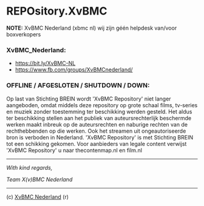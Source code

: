 # REPOsitory.XvBMC
 
**NOTE:** XvBMC Nederland (xbmc nl) wij zijn géén helpdesk van/voor boxverkopers
 
  
   
### XvBMC_Nederland: 
* https://bit.ly/XvBMC-NL 
* https://www.fb.com/groups/XvBMCnederland/ 
 
### OFFLINE / AFGESLOTEN / SHUTDOWN / DOWN: 
 
Op last van Stichting BREIN wordt 'XvBMC Repository' niet langer aangeboden, omdat middels deze repository op grote schaal films, tv-series en muziek zonder toestemming ter beschikking werden gesteld. Het aldus ter beschikking stellen aan het publiek van auteursrechterlijk beschermde werken maakt inbreuk op de auteursrechten en naburige rechten van de rechthebbenden op die werken. Ook het streamen uit ongeautoriseerde bron is verboden in Nederland. 'XvBMC Repository' is met Stichting BREIN tot een schikking gekomen. Voor aanbieders van legale content verwijst 'XvBMC Repository' u naar thecontenmap.nl en film.nl
 
----------
  
*With kind regards,*
 
*Team X(v)BMC Nederland*
  
----------
  
(c) [XvBMC Nederland](https://bit.ly/XvBMC-NL) (r)